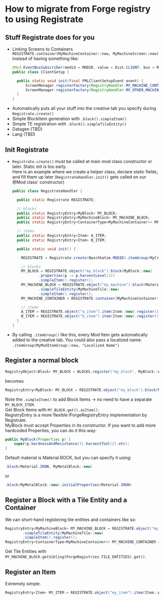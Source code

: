 # How to migrate from Forge registry to using Registrate

## Stuff Registrate does for you
- Linking Screens to Containers   
  `REGISTRATE.container(MyMachineContainer::new, MyMachineScreen::new)`
  instead of having something like:
  ```java
  @Mod.EventBusSubscriber(modid = MODID, value = Dist.CLIENT, bus = Mod.EventBusSubscriber.Bus.MOD)
  public class ClientSetup {
  
    public static void init(final FMLClientSetupEvent event) {
        ScreenManager.registerFactory(RegistryHandler.MY_MACHINE_CONTAINER.get(), MyMachineScreen::new);
        ScreenManager.registerFactory(RegistryHandler.MY_OTHER_MACHINE_CONTAINER.get(), MyOtherMachineScreen::new);
    }
  }
  ```
- Automatically puts all your stuff into the creative tab you specify during `Registrate.create()`
- Simple BlockItem generation with `.block().simpleItem()`
- Simple TE registration with `.block().simpleTileEntity()`
- Datagen (TBD)
- Lang (TBD)

## Init Registrate
- `Registrate.create()` must be called at main mod class constructor or later. Static init is too early.  
   Here is an example where we create a helper class, declare static fields, and fill them up later (`RegistrateHandler.init()` gets called on our @Mod class' constructor)  
  ```java
  public class RegistrateHandler {
  
    public static Registrate REGISTRATE;
  
    // blocks
    public static RegistryEntry<MyBlock> MY_BLOCK;
    public static RegistryEntry<MyMachineBlock> MY_MACHINE_BLOCK;
    public static RegistryEntry<ContainerType<MyMachineContainer>> MY_MACHINE_CONTAINER;
  
    // items
    public static RegistryEntry<Item> A_ITEM;
    public static RegistryEntry<Item> B_ITEM;
  
    public static void init() {
  
      REGISTRATE = Registrate.create(Naschkatze.MODID).itemGroup(MyCreativeTab::new);
  
      // blocks
      MY_BLOCK = REGISTRATE.object("my_block").block(MyBlock::new)
              .properties(p -> p.harvestLevel(2))
              .simpleItem().register();
      MY_MACHINE_BLOCK = REGISTRATE.object("my_machine").block(Material.IRON, MyMachineBlock::new)
              .simpleTileEntity(MyMachineTile::new)
              .simpleItem().register();
      MY_MACHINE_CONTAINER = REGISTRATE.container(MyMachineContainer::new, MyMachineScreen::new).register();
  
      // items
      A_ITEM = REGISTRATE.object("a_item").item(Item::new).register();
      B_ITEM = REGISTRATE.object("b_item").item(Item::new).register();
    }
  }
  ```
- By calling `.itemGroup()` like this, every Mod Item gets automatically added to the creative tab.
  You could also pass a localized name: `.itemGroup(MyModItemGroup::new, "Localized Name")`

## Register a normal block
```java
RegistryObject<Block> MY_BLOCK = BLOCKS.register("my_block", MyBlock::new);
```
becomes
```java
RegistryEntry<MyBlock> MY_BLOCK = REGISTRATE.object("my_block").block(MyBlock::new).simpleItem().register();
```
Note the `.simpleItem()` to add Block Items -> no need to have a separate `MY_BLOCK_ITEM`.  
Get Block Items with `MY_BLOCK.get().asItem()`.  
RegistryEntry is a more flexible IForgeRegistryEntry implementation by Registrate.  
MyBlock must accept Properties in its constructor. If you want to add more hardcoded Properties, you can do it this way:
```java
public MyBlock(Properties p) {
    super(p.hardnessAndResistance(3).harvestTool(2).etc);
}
```
Default material is Material.ROCK, but you can specify it using:
```java
.block(Material.IRON, MyMetalBlock::new)
```
or 
```java
.block(MyMetalBlock::new).initialProperties(Material.IRON)
```
## Register a Block with a Tile Entity and a Container
We can short-hand registering tile entities and containers like so:
```java
RegistryEntry<MyMachineBlock> MY_MACHINE_BLOCK = REGISTRATE.object("my_machine").block(Material.IRON, MyMachineBlock::new)
        .simpleTileEntity(MyMachineTile::new)
        .simpleItem().register();
RegistryEntry<ContainerType<MyMachineContainer>> MY_MACHINE_CONTAINER = REGISTRATE.container(MyMachineContainer::new, MyMachineScreen::new).register();
```
Get Tile Entities with `MY_MACHINE_BLOCK.getSibling(ForgeRegistries.TILE_ENTITIES).get()`.  

## Register an Item
Extremely simple.
```java
RegistryEntry<Item> MY_ITEM = REGISTRATE.object("my_item").item(Item::new).register();
```
